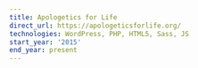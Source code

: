 ```yaml
---
title: Apologetics for Life
direct_url: https://apologeticsforlife.org/
technologies: WordPress, PHP, HTML5, Sass, JS
start_year: '2015'
end_year: present
---
```


